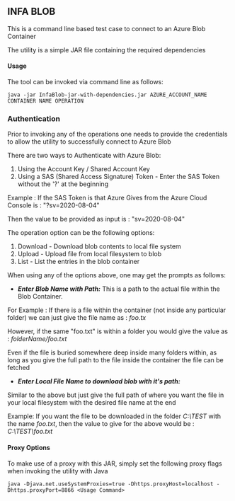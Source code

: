 ## INFA BLOB

This is a command line based test case to connect to an Azure Blob Container

The utility is a simple JAR file containing the required dependencies

#### Usage

The tool can be invoked via command line as follows:

```
java -jar InfaBlob-jar-with-dependencies.jar AZURE_ACCOUNT_NAME CONTAINER NAME OPERATION
```

### Authentication

Prior to invoking any of the operations one needs to provide the credentials to allow the utility to successfully connect to Azure Blob

There are two ways to Authenticate with Azure Blob:

1. Using the Account Key / Shared Account Key
2. Using a SAS (Shared Access Signature) Token - Enter the SAS Token without the '?' at the beginning

Example : If the SAS Token is that Azure Gives from the Azure Cloud Console is : "?sv=2020-08-04<Remaining Value>"

Then the value to be provided as input is : "sv=2020-08-04<Remaining Value>"  





The operation option can be the following options:

1. Download - Download blob contents to local file system
2. Upload - Upload file from local filesystem to blob
3. List - List the entries in the blob container

When using any of the options above, one may get the prompts as follows:

- ***Enter Blob Name with Path:*** This is a path to the actual file within the Blob Container.

For Example : If there is a file within the container (not inside any particular folder) we can just give the file name as : *foo.tx*

However, if the same "foo.txt" is within a folder you would give the value as : *folderName/foo.txt*

Even if the file is buried somewhere deep inside many folders within, as long as you give the full path to the file inside the container the file can be fetched

- ***Enter Local File Name to download blob with it's path:***

Similar to the above but just give the full path of where you want the file in your local filesystem with the desired file name at the end

Example: If you want the file to be downloaded in the folder *C:\TEST* with the name *foo.txt*, then the value to give for the above would be : *C:\TEST\foo.txt*

#### Proxy Options

To make use of a proxy with this JAR, simply set the following proxy flags when invoking the utility with Java

```java -Djava.net.useSystemProxies=true -Dhttps.proxyHost=localhost -Dhttps.proxyPort=8866 <Usage Command>```
